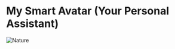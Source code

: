 # My Smart Avatar (Your Personal Assistant)
<img src="https://github.com/RushCooder/My_Smart_Avatar/blob/master/My%20Smart%20Avatar%20Mobile%20App.png" alt="Nature">
